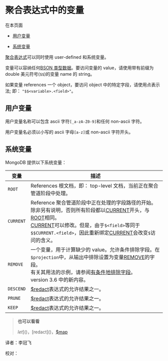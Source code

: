 # [ ](#)聚合表达式中的变量

[]()

在本页面

*   [用户变量](#user-variables)

*   [系统变量](#system-variables)

[聚合表达式](meta-aggregation-quick-reference.html#aggregation-expressions)可以同时使用 user-defined 和系统变量。

变量可以容纳任何[BSON 类型数据](reference-bson-types.html)。要访问变量的 value，请使用带有前缀为 double 美元符号(`$$`)的变量 name 的 string。

如果变量 references 一个 object，要访问 object 中的特定字段，请使用点表示法; 即： `"$$<variable>.<field>"`。

[]()

[]()

## <span id="user-variables">用户变量</span>

用户变量名称可以包含 ascii 字符`[_a-zA-Z0-9]`和任何 non-ascii 字符。

用户变量名必须以小写的 ascii 字母`[a-z]`或 non-ascii 字符开头。

[]()

[]()

## <span id="system-variables">系统变量</span>

MongoDB 提供以下系统变量：

| 变量      | 描述                                                         |
| --------- | ------------------------------------------------------------ |
| `ROOT`    | References 根文档，即： top-level 文档，当前正在聚合管道阶段中处理。 |
| `CURRENT` | Reference 聚合管道阶段中正在处理的字段路径的开始。除非另有说明，否则所有阶段都以[CURRENT]()开头，与[ROOT]()相同。 <br/> [CURRENT]()可以修改。但是，由于`$<field>`等同于`$$CURRENT.<field>`，因此重新绑定[CURRENT]()会改变`$`访问的含义。 |
| `REMOVE`  | 一个变量，用于计算缺少的 value。允许条件排除字段。在`$projection`中，从输出中排除设置为变量[REMOVE]()的字段。 <br/>有关其用法的示例，请参阅[有条件地排除字段]()。 <br/> version 3.6 中的新内容。 |
| `DESCEND` | [$redact]()表达式的允许结果之一。                            |
| `PRUNE`   | [$redact]()表达式的允许结果之一。                            |
| `KEEP`    | [$redact]()表达式的允许结果之一。                            |

> **也可以看看**
>
> $let]()，[$redact]()，[$map]()



译者：李冠飞

校对：